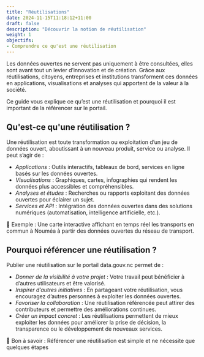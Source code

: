 ```yaml
---
title: "Réutilisations"
date: 2024-11-15T11:18:12+11:00
draft: false
description: "Découvrir la notion de réutilisation"
weight: 1
objectifs:
- Comprendre ce qu'est une réutilisation
---
```



Les données ouvertes ne servent pas uniquement à être consultées, elles sont avant tout un levier d’innovation et de création. Grâce aux réutilisations, citoyens, entreprises et institutions transforment ces données en applications, visualisations et analyses qui apportent de la valeur à la société.

Ce guide vous explique ce qu’est une réutilisation et pourquoi il est important de la référencer sur le portail.


## Qu'est-ce qu'une réutilisation ?
Une réutilisation est toute transformation ou exploitation d’un jeu de données ouvert, aboutissant à un nouveau produit, service ou analyse. Il peut s’agir de :

- *Applications* : Outils interactifs, tableaux de bord, services en ligne basés sur les données ouvertes.
- *Visualisations* : Graphiques, cartes, infographies qui rendent les données plus accessibles et compréhensibles.
- *Analyses et études* : Recherches ou rapports exploitant des données ouvertes pour éclairer un sujet.
- *Services et API* : Intégration des données ouvertes dans des solutions numériques (automatisation, intelligence artificielle, etc.).

📌 Exemple : Une carte interactive affichant en temps réel les transports en commun à Nouméa à partir des données ouvertes du réseau de transport.


## Pourquoi référencer une réutilisation ?
Publier une réutilisation sur le portail data.gouv.nc permet de :

- *Donner de la visibilité à votre projet* : Votre travail peut bénéficier à d’autres utilisateurs et être valorisé.
- *Inspirer d’autres initiatives* : En partageant votre réutilisation, vous encouragez d’autres personnes à exploiter les données ouvertes.
- *Favoriser la collaboration* : Une réutilisation référencée peut attirer des contributeurs et permettre des améliorations continues.
- *Créer un impact concret* : Les réutilisations permettent de mieux exploiter les données pour améliorer la prise de décision, la transparence ou le développement de nouveaux services.

📌 Bon à savoir : Référencer une réutilisation est simple et ne nécessite que quelques étapes
